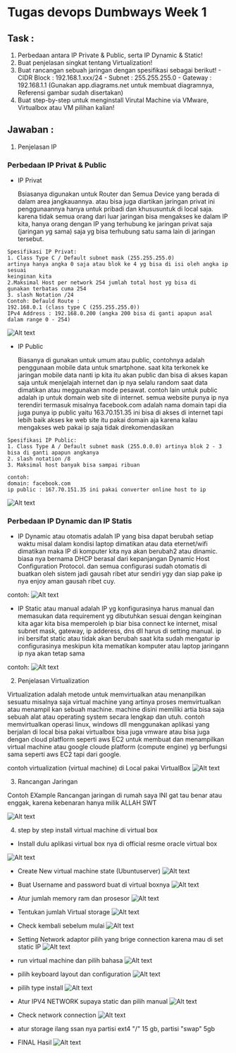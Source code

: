 # Tugas devops Dumbways Week 1

## Task :

1. Perbedaan antara IP Private & Public, serta IP Dynamic & Static!
2. Buat penjelasan singkat tentang Virtualization!
3. Buat rancangan sebuah jaringan dengan spesifikasi sebagai berikut! - CIDR Block : 192.168.1.xxx/24 - Subnet : 255.255.255.0 - Gateway : 192.168.1.1
   (Gunakan app.diagrams.net untuk membuat diagramnya, Referensi gambar sudah disertakan)
4. Buat step-by-step untuk menginstall Virutal Machine via VMware, Virtualbox atau VM pilihan kalian!

## Jawaban :

1. Penjelasan IP

### Perbedaan IP Privat & Public

- IP Privat

  Bsiasanya digunakan untuk Router dan Semua Device yang berada di dalam area jangkauannya. atau bisa juga diartikan jaringan privat ini penggunaannya hanya untuk pribadi dan khususuntuk di local saja. karena tidak semua orang dari luar jaringan bisa mengakses ke dalam IP kita, hanya orang dengan IP yang terhubung ke jaringan privat saja (jaringan yg sama) saja yg bisa terhubung satu sama lain di jaringan tersebut.

```
Spesifikasi IP Privat:
1. Class Type C / Default subnet mask (255.255.255.0)
artinya hanya angka 0 saja atau blok ke 4 yg bisa di isi oleh angka ip sesuai
keinginan kita
2.Maksimal Host per network 254 jumlah total host yg bisa di
gunakan terbatas cuma 254
3. slash Notation /24
Contoh: Defauld Route :
192.168.0.1 (class type C (255.255.255.0))
IPv4 Address : 192.168.0.200 (angka 200 bisa di ganti apapun asal dalam range 0 - 254)
```

![Alt text](./images/IP_privat.png "privat")

- IP Public

  Biasanya di gunakan untuk umum atau public, contohnya adalah penggunaan mobile data untuk smartphone. saat kita terkonek ke jaringan mobile data nanti ip kita itu akan public dan bisa di akses kapan saja untuk menjelajah internet dan ip nya selalu random saat data dimatikan atau meggunakan mode pesawat. contoh lain untuk public adalah ip untuk domain web site di internet. semua website punya ip nya terendiri termasuk misalnya facebook.com adalah nama domain tapi dia juga punya ip public yaitu 163.70.151.35 ini bisa di akses di internet tapi lebih baik akses ke web site itu pakai domain aja karena kalau mengakses web pakai ip saja tidak direkomendasikan

```
Spesifikasi IP Public:
1. Class Type A / Default subnet mask (255.0.0.0) artinya blok 2 - 3 bisa di ganti apapun angkanya
2. slash notation /8
3. Maksimal host banyak bisa sampai ribuan

contoh:
domain: facebook.com
ip public : 167.70.151.35 ini pakai converter online host to ip
```

![Alt text](https://www.rumahweb.com/journal/wp-content/uploads/2022/01/cara-melihat-ip-public-di-iphone.png "myip")

### Perbedaan IP Dynamic dan IP Statis

- IP Dynamic atau otomatis adalah IP yang bisa dapat berubah setiap waktu misal dalam kondisi laptop dimatikan atau data eternet/wifi dimatikan maka IP di komputer kita nya akan berubah2 atau dinamic. biasa nya bernama DHCP berasal dari kepanjangan Dynamic Host Configuration Protocol. dan semua configurasi sudah otomatis di buatkan oleh sistem jadi gausah ribet atur sendiri ygy dan siap pake ip nya enjoy aman gausah ribet cuy.

contoh:
![Alt text](./images/IP%20DHCP.png "dinamic")

- IP Static atau manual adalah IP yg konfigurasinya harus manual dan memasukan data requirement yg dibutuhkan sesuai dengan keinginan kita agar kita bisa memperoleh ip biar bisa connect ke internet, misal subnet mask, gateway, ip adderess, dns dll harus di setting manual. ip ini bersifat static atau tidak akan berubah saat kita sudah mengatur ip configurasinya meskipun kita mematikan komputer atau laptop jaringann ip nya akan tetap sama

contoh:
![Alt text](./images/IP%20MANUAL%20atau%20static.png "static")

2. Penjelasan Virtualization

Virtualization adalah metode untuk memvirtualkan atau menanpilkan sesuatu misalnya saja virtual machine yang artinya proses memvirtualkan atau menampil kan sebuah machine. machine disini memiliki artia bisa saja sebuah alat atau operating system secara lengkap dan utuh. contoh memvirtualkan operasi linux, windows dll menggunakan aplikasi yang berjalan di local bisa pakai virtualbox bisa juga vmware atau bisa juga dengan cloud platflorm seperti aws EC2 untuk membuat dan menampilkan virtual machine atau google cloude platform (compute engine) yg berfungsi sama seperti aws EC2 tapi dari google.

contoh virtualization (virtual machine) di Local pakai VirtualBox
![Alt text](./images/virtualboox-VM.png "virtual machine")

3. Rancangan Jaringan

Contoh EXample Rancangan jaringan di rumah saya INI gat tau benar atau enggak, karena kebenaran hanya milik ALLAH SWT

![Alt text](./images/Diagram%20jaringan.drawio.png "rancangan jaringan")

4. step by step install virtual machine di virtual box

- Install dulu aplikasi virtual box nya di official resme oracle virtual box

![Alt text](./images/step0.png "rancangan jaringan")

- Create New virtual machine state (Ubuntuserver)
  ![Alt text](./images/step1.png "rancangan jaringan")

* Buat Username and password buat di virtual boxnya
  ![Alt text](./images/step2.png "rancangan jaringan")
* Atur jumlah memory ram dan prosesor
  ![Alt text](./images/step3.png "rancangan jaringan")
* Tentukan jumlah Virtual storage
  ![Alt text](./images/step4.png "rancangan jaringan")
* Check kembali sebelum mulai
  ![Alt text](./images/step5.png "rancangan jaringan")
* Setting Network adaptor pilih yang brige connection karena mau di set static IP
  ![Alt text](./images/step6.png "rancangan jaringan")
* run virtual machine dan pilih bahasa
  ![Alt text](./images/step7.png "rancangan jaringan")
* pilih keyboard layout dan configuration
  ![Alt text](./images/step8.png "rancangan jaringan")
* pilih type install
  ![Alt text](./images/step9.png "rancangan jaringan")
* Atur IPV4 NETWORK supaya static dan pilih manual
  ![Alt text](./images/step10.png "rancangan jaringan")
* Check network connection
  ![Alt text](./images/step11.png "rancangan jaringan")
* atur storage ilang ssan nya partisi ext4 "/" 15 gb, partisi "swap" 5gb

* FINAL Hasil
  ![Alt text](./images/step12.png "rancangan jaringan")

